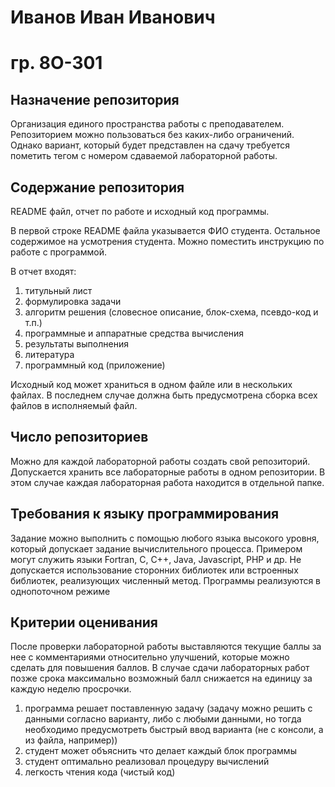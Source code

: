 # Иванов Иван Иванович
# гр. 8О-301

## Назначение репозитория
Организация единого пространства работы с преподавателем.
Репозиторием можно пользоваться без каких-либо ограничений. Однако вариант, который будет представлен на сдачу требуется пометить тегом с номером сдаваемой лабораторной работы.

## Содержание репозитория 

README файл, отчет по работе и исходный код программы.

В первой строке README файла указывается ФИО студента. Остальное содержимое на усмотрения студента. Можно поместить инструкцию по работе с программой.

В отчет входят:
1) титульный лист
2) формулировка задачи
3) алгоритм решения (словесное описание, блок-схема, псевдо-код и т.п.)
4) программные и аппаратные средства вычисления
6) результаты выполнения
7) литература
8) программный код (приложение)

Исходный код может храниться в одном файле или в нескольких файлах. В последнем случае должна быть предусмотрена сборка всех файлов в исполняемый файл.

## Число репозиториев
Можно для каждой лабораторной работы создать свой репозиторий.
Допускается хранить все лабораторные работы в одном репозитории. В этом случае каждая лабораторная работа находится в отдельной папке.

## Требования к языку программирования
Задание можно выполнить с помощью любого языка высокого уровня, который допускает задание вычислительного процесса. Примером могут служить языки Fortran, C, C++, Java, Javascript, PHP и др. Не допускается использование сторонних библиотек или встроенных библиотек, реализующих численный метод. Программы реализуются в однопоточном режиме  

## Критерии оценивания
После проверки лабораторной работы выставляются текущие баллы за нее с комментариями относительно улучшений, которые можно сделать для повышения баллов. В случае сдачи лабораторных работ позже срока максимально возможный балл снижается на единицу за каждую неделю просрочки.

1) программа решает поставленную задачу (задачу можно решить с данными согласно варианту, либо с любыми данными, но тогда необходимо предусмотреть быстрый ввод варианта (не с консоли, а из файла, например))
2) студент может объяснить что делает каждый блок программы
3) студент оптимально реализовал процедуру вычислений
4) легкость чтения кода (чистый код)
